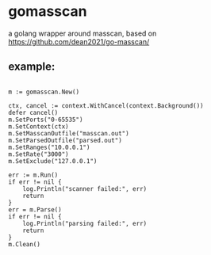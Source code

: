# gomasscan
a golang wrapper around masscan, based on https://github.com/dean2021/go-masscan/

## example:
```golang

m := gomasscan.New()

ctx, cancel := context.WithCancel(context.Background())
defer cancel()
m.SetPorts("0-65535")
m.SetContext(ctx)
m.SetMasscanOutfile("masscan.out")
m.SetParsedOutfile("parsed.out")
m.SetRanges("10.0.0.1")
m.SetRate("3000")
m.SetExclude("127.0.0.1")

err := m.Run()
if err != nil {
    log.Println("scanner failed:", err)
    return
}
err = m.Parse()
if err != nil {
    log.Println("parsing failed:", err)
    return
}
m.Clean()
```